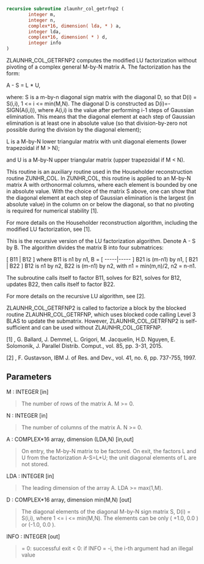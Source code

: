 ```fortran
recursive subroutine zlaunhr_col_getrfnp2 (
		integer m,
		integer n,
		complex*16, dimension( lda, * ) a,
		integer lda,
		complex*16, dimension( * ) d,
		integer info
)
```

ZLAUNHR_COL_GETRFNP2 computes the modified LU factorization without
pivoting of a complex general M-by-N matrix A. The factorization has
the form:

A - S = L * U,

where:
S is a m-by-n diagonal sign matrix with the diagonal D, so that
D(i) = S(i,i), 1 <= i <= min(M,N). The diagonal D is constructed
as D(i)=-SIGN(A(i,i)), where A(i,i) is the value after performing
i-1 steps of Gaussian elimination. This means that the diagonal
element at each step of  Gaussian elimination is at
least one in absolute value (so that division-by-zero not
possible during the division by the diagonal element);

L is a M-by-N lower triangular matrix with unit diagonal elements
(lower trapezoidal if M > N);

and U is a M-by-N upper triangular matrix
(upper trapezoidal if M < N).

This routine is an auxiliary routine used in the Householder
reconstruction routine ZUNHR_COL. In ZUNHR_COL, this routine is
applied to an M-by-N matrix A with orthonormal columns, where each
element is bounded by one in absolute value. With the choice of
the matrix S above, one can show that the diagonal element at each
step of Gaussian elimination is the largest (in absolute value) in
the column on or below the diagonal, so that no pivoting is required
for numerical stability [1].

For more details on the Householder reconstruction algorithm,
including the modified LU factorization, see [1].

This is the recursive version of the LU factorization algorithm.
Denote A - S by B. The algorithm divides the matrix B into four
submatrices:

[  B11 | B12  ]  where B11 is n1 by n1,
B = [ -----|----- ]        B21 is (m-n1) by n1,
[  B21 | B22  ]        B12 is n1 by n2,
B22 is (m-n1) by n2,
with n1 = min(m,n)/2, n2 = n-n1.


The subroutine calls itself to factor B11, solves for B21,
solves for B12, updates B22, then calls itself to factor B22.

For more details on the recursive LU algorithm, see [2].

ZLAUNHR_COL_GETRFNP2 is called to factorize a block by the blocked
routine ZLAUNHR_COL_GETRFNP, which uses blocked code calling
Level 3 BLAS to update the submatrix. However, ZLAUNHR_COL_GETRFNP2
is self-sufficient and can be used without ZLAUNHR_COL_GETRFNP.

[1] ,
G. Ballard, J. Demmel, L. Grigori, M. Jacquelin, H.D. Nguyen,
E. Solomonik, J. Parallel Distrib. Comput.,
vol. 85, pp. 3-31, 2015.

[2] , F. Gustavson, IBM J. of Res. and Dev.,
vol. 41, no. 6, pp. 737-755, 1997.

## Parameters
M : INTEGER [in]
> The number of rows of the matrix A.  M >= 0.

N : INTEGER [in]
> The number of columns of the matrix A.  N >= 0.

A : COMPLEX*16 array, dimension (LDA,N) [in,out]
> On entry, the M-by-N matrix to be factored.
> On exit, the factors L and U from the factorization
> A-S=L*U; the unit diagonal elements of L are not stored.

LDA : INTEGER [in]
> The leading dimension of the array A.  LDA >= max(1,M).

D : COMPLEX*16 array, dimension min(M,N) [out]
> The diagonal elements of the diagonal M-by-N sign matrix S,
> D(i) = S(i,i), where 1 <= i <= min(M,N). The elements can be
> only ( +1.0, 0.0 ) or (-1.0, 0.0 ).

INFO : INTEGER [out]
> = 0:  successful exit
> < 0:  if INFO = -i, the i-th argument had an illegal value
